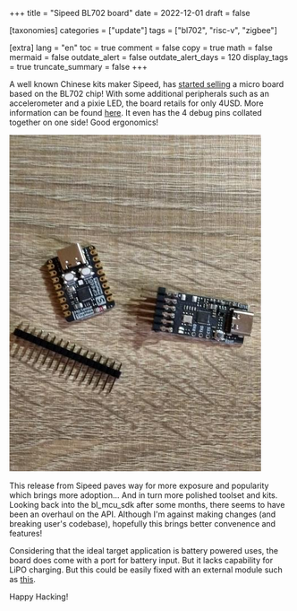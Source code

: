 +++
title = "Sipeed BL702 board"
date = 2022-12-01
draft = false

[taxonomies]
categories = ["update"]
tags = ["bl702", "risc-v", "zigbee"]

[extra]
lang = "en"
toc = true
comment = false
copy = true
math = false
mermaid = false
outdate_alert = false
outdate_alert_days = 120
display_tags = true
truncate_summary = false
+++

A well known Chinese kits maker Sipeed, has [started selling](https://www.aliexpress.us/item/1005005012406688.html) a micro board based on the BL702 chip! With some additional peripherals such as an accelerometer and a pixie LED, the board retails for only 4USD. More information can be found [here](https://wiki.sipeed.com/hardware/en/maixzero/sense/maix_zero_sense.html).
It even has the 4 debug pins collated together on one side! Good ergonomics!

![Main board with debugger](/img/sipeedM0.jpg)

This release from Sipeed paves way for more exposure and popularity which brings more adoption... And in turn more polished toolset and kits. Looking back into the bl_mcu_sdk after some months, there seems to have been an overhaul on the API. Although I'm against making changes (and breaking user's codebase), hopefully this brings better convenence and features!


Considering that the ideal target application is battery powered uses, the board does come with a port for battery input. But it lacks capability for LiPO charging. But this could be easily fixed with an external module such as [this](https://www.aliexpress.com/item/1005003781466639.html).

Happy Hacking!
